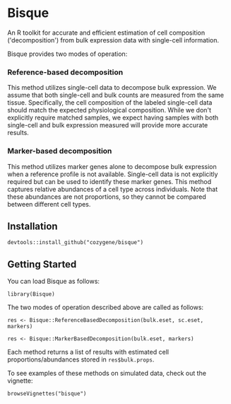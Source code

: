 # Bisque

An R toolkit for accurate and efficient estimation of cell composition ('decomposition') from bulk expression data with single-cell information.

Bisque provides two modes of operation:

### Reference-based decomposition
This method utilizes single-cell data to decompose bulk expression.
We assume that both single-cell and bulk counts are measured from the same tissue.
Specifically, the cell composition of the labeled single-cell data should match the expected physiological composition.
While we don't explicitly require matched samples, we expect having samples with both single-cell and bulk expression measured will provide more accurate results.

### Marker-based decomposition
This method utilizes marker genes alone to decompose bulk expression when a reference profile is not available.
Single-cell data is not explicitly required but can be used to identify these marker genes.
This method captures relative abundances of a cell type across individuals. Note that these abundances are not proportions, so they cannot be compared between different cell types. 

## Installation

`devtools::install_github("cozygene/bisque")`

## Getting Started
You can load Bisque as follows:

`library(Bisque)`

The two modes of operation described above are called as follows:

`res <- Bisque::ReferenceBasedDecomposition(bulk.eset, sc.eset, markers)`

`res <- Bisque::MarkerBasedDecomposition(bulk.eset, markers)`

Each method returns a list of results with estimated cell proportions/abundances stored in `res$bulk.props`.

To see examples of these methods on simulated data, check out the vignette:

`browseVignettes("bisque")`

